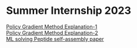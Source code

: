 # Summer Internship 2023<br>
<a href="https://towardsdatascience.com/policy-gradient-methods-104c783251e0"> Policy Gradient Method Explanation-1</a><br>
<a href="https://huggingface.co/learn/deep-rl-course/unit4/policy-gradient?fw=pt"> Policy Gradient Method Explanation-2</a><br>
<a href="https://drive.google.com/file/d/1kmlz5kaJnC4FblE5oBK-0NnJRRSLm_pI/view?usp=drive_link"> ML solving Peptide self-assembly paper</a>

